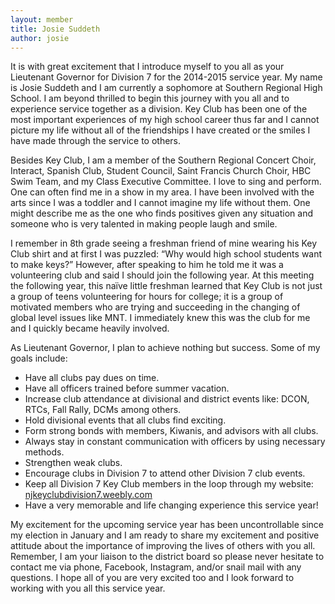 ```yaml
---
layout: member
title: Josie Suddeth
author: josie
---
```

It is with great excitement that I introduce myself to you all as your Lieutenant Governor for Division 7 for the 2014-2015 service year. My name is Josie Suddeth and I am currently a sophomore at Southern Regional High School. I am beyond thrilled to begin this journey with you all and to experience service together as a division. Key Club has been one of the most important experiences of my high school career thus far and I cannot picture my life without all of the friendships I have created or the smiles I have made through the service to others.

Besides Key Club, I am a member of the Southern Regional Concert Choir, Interact, Spanish Club, Student Council, Saint Francis Church Choir, HBC Swim Team, and my Class Executive Committee. I love to sing and perform. One can often find me in a show in my area. I have been involved with the arts since I was a toddler and I cannot imagine my life without them. One might describe me as the one who finds positives given any situation and someone who is very talented in making people laugh and smile.

I remember in 8th grade seeing a freshman friend of mine wearing his Key Club shirt and at first I was puzzled: “Why would high school students want to make keys?” However, after speaking to him he told me it was a volunteering club and said I should join the following year. At this meeting the following year, this naïve little freshman learned that Key Club is not just a group of teens volunteering for hours for college; it is a group of motivated members who are trying and succeeding in the changing of global level issues like MNT. I immediately knew this was the club for me and I quickly became heavily involved.

As Lieutenant Governor, I plan to achieve nothing but success. Some of my goals include:

- Have all clubs pay dues on time.
- Have all officers trained before summer vacation.
- Increase club attendance at divisional and district events like: DCON, RTCs, Fall Rally, DCMs among others.
- Hold divisional events that all clubs find exciting.
- Form strong bonds with members, Kiwanis, and advisors with all clubs.
- Always stay in constant communication with officers by using necessary methods.
- Strengthen weak clubs.
- Encourage clubs in Division 7 to attend other Division 7 club events.
- Keep all Division 7 Key Club members in the loop through my website: <a href="njkeyclubdivision7.weebly.com">njkeyclubdivision7.weebly.com</a>
- Have a very memorable and life changing experience this service year!

My excitement for the upcoming service year has been uncontrollable since my election in January and I am ready to share my excitement and positive attitude about the importance of improving the lives of others with you all. Remember, I am your liaison to the district board so please never hesitate to contact me via phone, Facebook, Instagram, and/or snail mail with any questions. I hope all of you are very excited too and I look forward to working with you all this service year.
